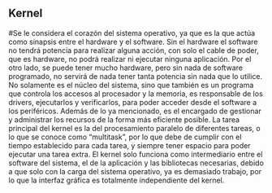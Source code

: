 ## Kernel


#Se le considera el corazón del sistema operativo, ya que es la que actúa como sinapsis entre el hardware y el software. Sin el hardware el software no tendrá potencia para realizar alguna acción, con solo el cable de poder, que es hardware, no podrá realizar ni ejecutar ninguna aplicación. Por el otro lado, se puede tener mucho hardware, pero sin nada de software programado, no servirá de nada tener tanta potencia sin nada que lo utilice.
No solamente es el núcleo del sistema, sino que también es un programa que controla los accesos al procesador y la memoria, es responsable de los drivers, ejecutarlos y verificarlos, para poder acceder desde el software a los periféricos. Además de lo ya mencionado, es el encargado de gestionar y administrar los recursos de la forma más eficiente posible.
La tarea principal del kernel es la del procesamiento paralelo de diferentes tareas, o lo que se conoce como “multitask”, por lo que debe de cumplir con el tiempo establecido para cada tarea, y siempre tener espacio para poder ejecutar una tarea extra.
El kernel solo funciona como intermediario entre el software del sistema, el de la aplicación y las bibliotecas necesarias, debido a que solo con la carga del sistema operativo, ya es demasiado trabajo, por lo que la interfaz gráfica es totalmente independiente del kernel.
